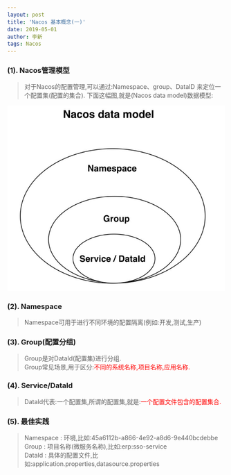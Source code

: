```yaml
---
layout: post
title: 'Nacos 基本概念(一)'
date: 2019-05-01
author: 李新
tags: Nacos
---
```


### (1). Nacos管理模型
> 对于Nacos的配置管理,可以通过:Namespace、group、DataID 来定位一个配置集(配置的集合). 
> 下面这幅图,就是(Nacos data model)数据模型:

!["Nacos架构模型"](/assets/nacos/imgs/nacos-data-model.jpeg)

### (2). Namespace
> Namespace可用于进行不同环境的配置隔离(例如:开发,测试,生产)
### (3). Group(配置分组)
> Group是对DataId(配置集)进行分组.  
> Group常见场景,用于区分:<font color='red'>不同的系统名称,项目名称,应用名称.</font>    
### (4). Service/DataId
> DataId代表:一个配置集,所谓的配置集,就是:<font color='red'>一个配置文件包含的配置集合.</font>   
### (5). 最佳实践
> Namespace  : 环境,比如:45a6112b-a866-4e92-a8d6-9e440bcdebbe   
> Group      : 项目名称(微服务名称),比如:erp:sso-service     
> DataId     : 具体的配置文件,比如:application.properties,datasource.properties      